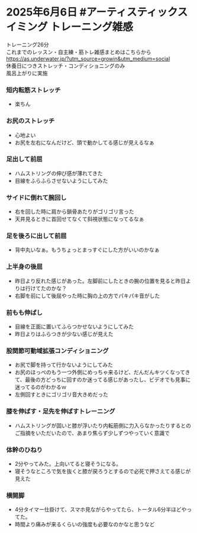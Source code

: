 # 2025年6月6日 #アーティスティックスイミング トレーニング雑感
トレーニング26分  
これまでのレッスン・自主練・筋トレ雑感まとめはこちらから  
https://as.underwater.jp/?utm_source=growin&utm_medium=social  
休養日につきストレッチ・コンディショニングのみ  
風呂上がりに実施
### 短内転筋ストレッチ
- 楽ちん
### お尻のストレッチ
- 心地よい
- お尻を左右になんだけど、頭で動かしてる感じが見えるなぁ
### 足出して前屈
- ハムストリングの伸び感が薄れてきた
- 目線をふらふらさせないようにしてみた
### サイドに倒れて腕回し
- 右を回した時に肩から鎖骨あたりがゴリゴリ言った
- 天井見るときに首回せてなくて斜視状態になってるなぁ
### 足を後ろに出して前屈
- 背中丸いなぁ。もうちょっとまっすぐにした方がいいのかなぁ
### 上半身の後屈
- 昨日より反れた感じがあった。左脚前にしたときの腕の位置を見ると昨日よりは行けてたのかな？
- 右脚を前にして後屈やった時に胸の上の方でパキパキ音がした
### 前もも伸ばし
- 目線を正面に置いてふらつかせないようにしてみた
- 昨日よりはふらつきが少ない感じが見えた
### 股関節可動域拡張コンディショニング
- お尻で脚を持って行かないようにしてみた
- お尻のほっぺのもう一つ外側にめっちゃ来るけど、だんだんキツくなってきて、最後の方どっちに回すのか迷ってる感じがあったし、ビデオでも見事に迷ってるのがわかるｗ
- 左側回すときにゴリゴリ音大きめだった
### 膝を伸ばす・足先を伸ばすトレーニング
- ハムストリングが固いと膝が浮いたり内転筋側に力入らなかったりするとのご指摘をいただいたので、あまり焦らず少しずつやっていく意識で
### 体幹のひねり
- 2分やってみた。上向いてると寝そうになる。
- 寝そうなところで気を抜くと膝が戻ろうとするので必死で押さえてる感じが見えた
### 横開脚
- 4分タイマー仕掛けて、スマホ見ながらやってたら、トータル6分半ほどやってた。
- 時間より痛みが来るくらいの強度も必要なのかなと思うなど